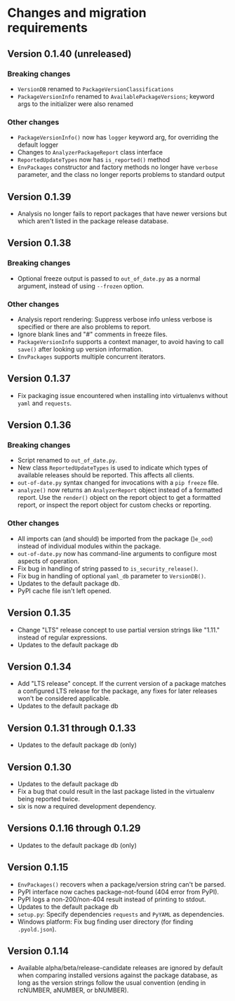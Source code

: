 # Changes and migration requirements

## Version 0.1.40 (unreleased)

### Breaking changes

* `VersionDB` renamed to `PackageVersionClassifications`
* `PackageVersionInfo` renamed to `AvailablePackageVersions`; keyword args to
  the initializer were also renamed

### Other changes

* `PackageVersionInfo()` now has `logger` keyword arg, for overriding the
  default logger
* Changes to `AnalyzerPackageReport` class interface
* `ReportedUpdateTypes` now has `is_reported()` method
* `EnvPackages` constructor and factory methods no longer have `verbose`
  parameter, and the class no longer reports problems to standard output

## Version 0.1.39

* Analysis no longer fails to report packages that have newer versions but
  which aren't listed in the package release database.

## Version 0.1.38

### Breaking changes

* Optional freeze output is passed to `out_of_date.py` as a normal argument,
  instead of using `--frozen` option.

### Other changes

* Analysis report rendering: Suppress verbose info unless verbose is specified
  or there are also problems to report.
* Ignore blank lines and "#" comments in freeze files.
* `PackageVersionInfo` supports a context manager, to avoid having to call
  `save()` after looking up version information.
* `EnvPackages` supports multiple concurrent iterators.

## Version 0.1.37

* Fix packaging issue encountered when installing into virtualenvs
  without `yaml` and `requests`.

## Version 0.1.36

### Breaking changes

* Script renamed to `out_of_date.py`.
* New class `ReportedUpdateTypes` is used to indicate which types of available
  releases should be reported.  This affects all clients.
* `out-of-date.py` syntax changed for invocations with a `pip freeze`
  file.
* `analyze()` now returns an `AnalyzerReport` object instead of a formatted
  report.  Use the `render()` object on the report object to get a formatted
  report, or inspect the report object for custom checks or reporting.

### Other changes

* All imports can (and should) be imported from the package ()`e_ood`) instead
  of individual modules within the package.
* `out-of-date.py` now has command-line arguments to configure most aspects
  of operation.
* Fix bug in handling of string passed to `is_security_release()`.
* Fix bug in handling of optional `yaml_db` parameter to `VersionDB()`.
* Updates to the default package db.
* PyPI cache file isn't left opened.

## Version 0.1.35

* Change "LTS" release concept to use partial version strings like "1.11."
  instead of regular expressions.
* Updates to the default package db

## Version 0.1.34

* Add "LTS release" concept.  If the current version of a package matches a
  configured LTS release for the package, any fixes for later releases won't
  be considered applicable.
* Updates to the default package db

## Version 0.1.31 through 0.1.33

* Updates to the default package db (only)

## Version 0.1.30

* Updates to the default package db
* Fix a bug that could result in the last package listed in the virtualenv
  being reported twice.
* six is now a required development dependency.

## Versions 0.1.16 through 0.1.29

* Updates to the default package db (only)

## Version 0.1.15

* `EnvPackages()` recovers when a package/version string can't be parsed.
* PyPI interface now caches package-not-found (404 error from PyPI).
* PyPI logs a non-200/non-404 result instead of printing to stdout.
* Updates to the default package db
* `setup.py`: Specify dependencies `requests` and `PyYAML` as dependencies.
* Windows platform: Fix bug finding user directory (for finding `.pyold.json`).

## Version 0.1.14

* Available alpha/beta/release-candidate releases are ignored by default when
  comparing installed versions against the package database, as long as the
  version strings follow the usual convention (ending in rcNUMBER, aNUMBER,
  or bNUMBER).
